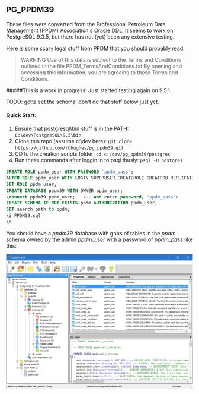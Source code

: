 PG_PPDM39
---------

These files were converted from the Professional Petroleum Data Management ([PPDM]) Association's Oracle DDL. It seems to work on PostgreSQL 9.3.5, but there has not (yet) been any extensive testing.

Here is some scary legal stuff from PPDM that you should probably read:


> WARNING
Use of this data is subject to the Terms and Conditions outlined in the file PPDM_TermsAndConditions.txt
By opening and accessing this information, you are agreeing to these Terms and Conditions.


#####This is a work in progress! Just started testing again on 9.5.1.

TODO: gotta set the schema! don't do that stuff below just yet.

#### Quick Start:

1. Ensure that postgresql\bin stuff is in the PATH: `C:\dev\PostgreSQL\9.5\bin`
2. Clone this repo (assume c:\dev here): `git clone https://github.com/rbhughes/pg_ppdm39.git`
3. CD to the creation scripts folder: `cd c:/dev/pg_ppdm39/postgres`
4. Run these commands after loggin in to psql thusly: `psql -U postgres`

```sql
CREATE ROLE ppdm_user WITH PASSWORD 'ppdm_pass';
ALTER ROLE ppdm_user WITH LOGIN SUPERUSER CREATEROLE CREATEDB REPLICATION;
SET ROLE ppdm_user;
CREATE DATABASE ppdm39 WITH OWNER ppdm_user;
\connect ppdm39 ppdm_user;   <...and enter password, 'ppdm_pass'>
CREATE SCHEMA IF NOT EXISTS ppdm AUTHORIZATION ppdm_user;
SET search_path to ppdm;
\i PPDM39.sql
\q

```

You should have a *ppdm39* database with gobs of tables in the *ppdm* schema
owned by the admin *ppdm_user* with a password of *ppdm_pass* like this:

[ppdm]:http://ppdm.org/

![Alt text](/pgadmin3.png?raw=true "pgadmin_view")

